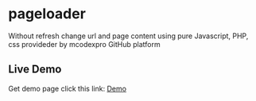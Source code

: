 # pageloader
Without refresh change url and page content using pure Javascript, PHP, css provideder by mcodexpro GitHub platform

## Live Demo
Get demo page click this link: [Demo](http://web-demo.epizy.com/?demo=1)
